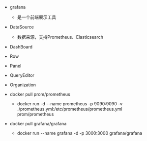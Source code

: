 * grafana
    * 是一个前端展示工具
* DataSource
    * 数据来源，支持Prometheus、Elasticsearch
* DashBoard
* Row
* Panel
* QueryEditor
* Organization

* docker pull prom/prometheus
    * docker run -d --name prometheus -p 9090:9090 -v ./prometheus.yml:/etc/prometheus/prometheus.yml prom/prometheus
* docker pull grafana/grafana
    * docker run --name grafana -d -p 3000:3000 grafana/grafana